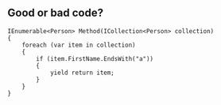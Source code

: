 ## Good or bad code?

    IEnumerable<Person> Method(ICollection<Person> collection)
    {
        foreach (var item in collection)
        {
            if (item.FirstName.EndsWith("a"))
            {
                yield return item;
            }
        }
    }
